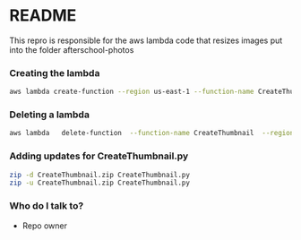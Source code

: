 # README #

This repro is responsible for the aws lambda code that resizes images put into the folder afterschool-photos

### Creating the lambda
```bash
aws lambda create-function --region us-east-1 --function-name CreateThumbnail --zip-file fileb://CreateThumbnail.zip --role arn:aws:iam::99999999:role/lambda-s3-execution-role --handler CreateThumbnail.handler --runtime python2.7 --timeout 10 --memory-size 1024 
```

### Deleting a lambda
```bash
aws lambda   delete-function  --function-name CreateThumbnail  --region us-east-1
```

### Adding updates for CreateThumbnail.py ###
```bash
zip -d CreateThumbnail.zip CreateThumbnail.py
zip -u CreateThumbnail.zip CreateThumbnail.py
```



### Who do I talk to?

* Repo owner 
